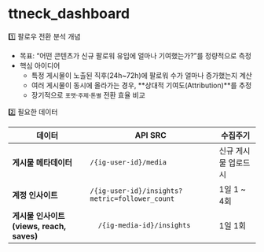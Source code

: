 # ttneck_dashboard

1️⃣ 팔로우 전환 분석 개념
- 목표: “어떤 콘텐츠가 신규 팔로워 유입에 얼마나 기여했는가?”를 정량적으로 측정
- 핵심 아이디어
  - 특정 게시물이 노출된 직후(24h~72h)에 팔로워 수가 얼마나 증가했는지 계산
  - 여러 게시물이 동시에 올라가는 경우, **상대적 기여도(Attribution)**를 추정
  - 장기적으로 `포맷`·`주제`·`톤별` 전환 효율 비교

2️⃣ 필요한 데이터
   
  |데이터|API SRC|수집주기|
  |---|---|---|
  |**게시물 메타데이터**|`/{ig-user-id}/media`|신규 게시물 업로드 시|
  |**계정 인사이트**|`/{ig-user-id}/insights?metric=follower_count`|1일 1 ~ 4회|
  |**게시물 인사이트(views, reach, saves)**|`	/{ig-media-id}/insights`|1일 1회|
